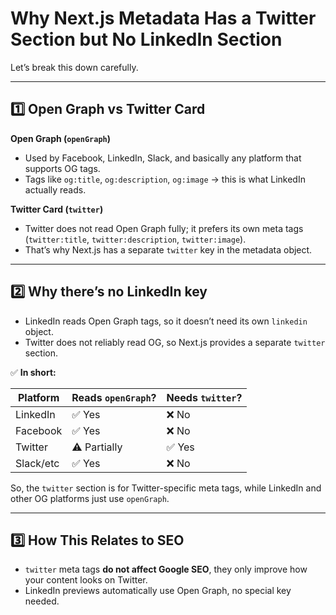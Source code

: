 # Why Next.js Metadata Has a Twitter Section but No LinkedIn Section

Let’s break this down carefully.

---

## 1️⃣ Open Graph vs Twitter Card

**Open Graph (`openGraph`)**  
- Used by Facebook, LinkedIn, Slack, and basically any platform that supports OG tags.  
- Tags like `og:title`, `og:description`, `og:image` → this is what LinkedIn actually reads.

**Twitter Card (`twitter`)**  
- Twitter does not read Open Graph fully; it prefers its own meta tags (`twitter:title`, `twitter:description`, `twitter:image`).  
- That’s why Next.js has a separate `twitter` key in the metadata object.

---

## 2️⃣ Why there’s no LinkedIn key

- LinkedIn reads Open Graph tags, so it doesn’t need its own `linkedin` object.  
- Twitter does not reliably read OG, so Next.js provides a separate `twitter` section.

✅ **In short:**

| Platform   | Reads `openGraph`? | Needs `twitter`? |
|------------|------------------|----------------|
| LinkedIn   | ✅ Yes           | ❌ No          |
| Facebook   | ✅ Yes           | ❌ No          |
| Twitter    | ⚠ Partially      | ✅ Yes         |
| Slack/etc  | ✅ Yes           | ❌ No          |

So, the `twitter` section is for Twitter-specific meta tags, while LinkedIn and other OG platforms just use `openGraph`.

---

## 3️⃣ How This Relates to SEO

- `twitter` meta tags **do not affect Google SEO**, they only improve how your content looks on Twitter.  
- LinkedIn previews automatically use Open Graph, no special key needed.
